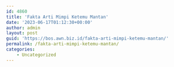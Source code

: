 ```yaml
---
id: 4860
title: 'Fakta Arti Mimpi Ketemu Mantan'
date: '2023-06-17T01:12:30+00:00'
author: admin
layout: post
guid: 'https://bos.awn.biz.id/fakta-arti-mimpi-ketemu-mantan/'
permalink: /fakta-arti-mimpi-ketemu-mantan/
categories:
    - Uncategorized
---
```


